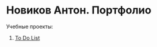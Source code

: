 # Новиков Антон. Портфолио
Учебные проекты:

1. [To Do List](https://ant-nov.github.io/ToDoList/ "To Do List")

